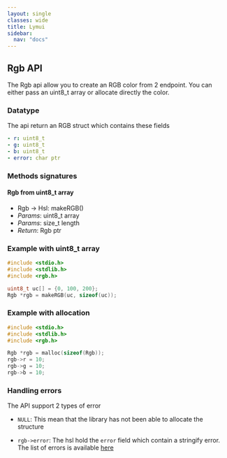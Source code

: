 ```yaml
---
layout: single
classes: wide
title: Lymui
sidebar:
  nav: "docs"
---
```


## Rgb API

The Rgb api allow you to create an RGB color from 2 endpoint. You can either pass an uint8_t array or allocate directly the color.

### Datatype

The api return an RGB struct which contains these fields

```yaml
- r: uint8_t
- g: uint8_t
- b: uint8_t
- error: char ptr
```

### Methods signatures

#### Rgb from uint8_t array

- Rgb -> Hsl: makeRGB()
- *Params*: uint8_t array
- *Params*: size_t length
- *Return*: Rgb ptr

### Example with uint8_t array

```c
#include <stdio.h>
#include <stdlib.h>
#include <rgb.h>

uint8_t uc[] = {0, 100, 200};
Rgb *rgb = makeRGB(uc, sizeof(uc));
```

### Example with allocation

```c
#include <stdio.h>
#include <stdlib.h>
#include <rgb.h>

Rgb *rgb = malloc(sizeof(Rgb));
rgb->r = 10;
rgb->g = 10;
rgb->b = 10;
```
### Handling errors

The API support 2 types of error

- ```NULL```: This mean that the library has not been able to allocate the structure

- ```rgb->error```: The hsl hold the ```error``` field which contain a stringify error. The list of errors is available [here](../errors.md)
